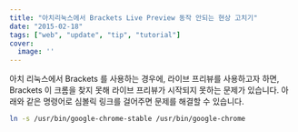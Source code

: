 ```yaml
---
title: "아치리눅스에서 Brackets Live Preview 동작 안되는 현상 고치기"
date: "2015-02-18"
tags: ["web", "update", "tip", "tutorial"]
cover:
  image: ''
---
```


아치 리눅스에서 Brackets 를 사용하는 경우에, 라이브 프리뷰를 사용하고자 하면,
Brackets 이 크롬을 찾지 못해 라이브 프리뷰가 시작되지 못하는 문제가 있습니다.
아래와 같은 명령어로 심볼릭 링크를 걸어주면 문제를 해결할 수 있습니다.

```bash
ln -s /usr/bin/google-chrome-stable /usr/bin/google-chrome
```
